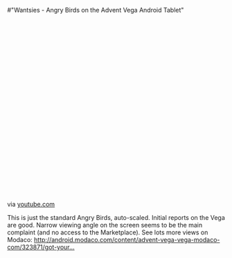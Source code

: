 #"Wantsies - Angry Birds on the Advent Vega Android Tablet"


 <div class="posterous_bookmarklet_entry">
 <object height="417" width="500"><param name="movie" value="http://www.youtube.com/v/iIun8hbjQAw&hl=en&fs=1" /><param name="wmode" value="window" /><param name="allowFullScreen" value="true" /><param name="allowscriptaccess" value="always" /><embed allowfullscreen="true" src="http://www.youtube.com/v/iIun8hbjQAw&hl=en&fs=1" wmode="window" allowscriptaccess="always" type="application/x-shockwave-flash" height="417" width="500"></embed></object>

<div class="posterous_quote_citation">via <a href="http://www.youtube.com/watch?v=iIun8hbjQAw">youtube.com</a></div>
 <p>This is just the standard Angry Birds, auto-scaled. Initial reports on the Vega are good. Narrow viewing angle on the screen seems to be the main complaint (and no access to the Marketplace). See lots more views on Modaco: <a href="http://android.modaco.com/content/advent-vega-vega-modaco-com/323871/got-your-vega-share-your-thoughts/">http://android.modaco.com/content/advent-vega-vega-modaco-com/323871/got-your...</a></p></div>
 